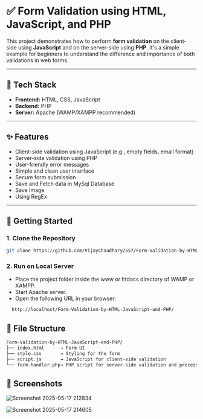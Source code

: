 # ✅ Form Validation using HTML, JavaScript, and PHP

This project demonstrates how to perform **form validation** on the client-side using **JavaScript** and on the server-side using **PHP**. It's a simple example for beginners to understand the difference and importance of both validations in web forms.

---

## 🧰 Tech Stack

- **Frontend:** HTML, CSS, JavaScript  
- **Backend:** PHP  
- **Server:** Apache (WAMP/XAMPP recommended)

---

## ✨ Features

- Client-side validation using JavaScript (e.g., empty fields, email format)
- Server-side validation using PHP
- User-friendly error messages
- Simple and clean user interface
- Secure form submission
- Save and Fetch data in MySql Database
- Save Image
- Using RegEx

---

## 🚀 Getting Started

### 1. Clone the Repository

```bash
git clone https://github.com/VijayChaudhary2557/Form-Validation-by-HTML-JavaScript-and-PHP.git
```


### 2. Run on Local Server

- Place the project folder inside the www or htdocs directory of WAMP or XAMPP.
- Start Apache server.
- Open the following URL in your browser:

```bash
  http://localhost/Form-Validation-by-HTML-JavaScript-and-PHP/
```


## 📁 File Structure
```bash
Form-Validation-by-HTML-JavaScript-and-PHP/
├── index.html      → Form UI
├── style.css       → Styling for the form
├── script.js       → JavaScript for client-side validation
└── form-handler.php→ PHP script for server-side validation and processing
```


## 📸 Screenshots

![Screenshot 2025-05-17 212834](https://github.com/user-attachments/assets/1977d9f0-f23e-405e-9c08-841739142f7c)

![Screenshot 2025-05-17 214605](https://github.com/user-attachments/assets/2f1688d1-3a80-44df-baa0-53e3f89bea02)

